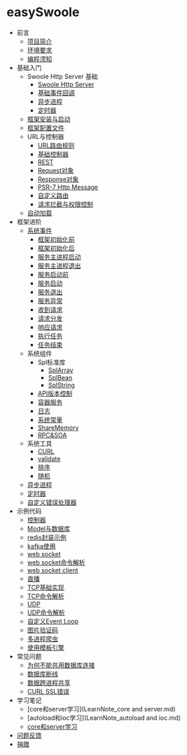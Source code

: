 # easySwoole

* 前言
    * [项目简介](README.md)
    * [环境要求](QianYan/environment.md)
    * [编程须知](QianYan/instruction.md)
* 基础入门
    * Swoole Http Server 基础
        * [Swoole Http Server](Base/Swoole/server.md)
        * [基础事件回调](Base/Swoole/event.md)
        * [异步进程](Base/Swoole/task.md)
        * [定时器](Base/Swoole/tick.md)
    * [框架安装与启动](Base/install.md)    
    * [框架配置文件](Base/config.md)
    * URL与控制器
        * [URL路由规则](Base/Controller/url.md)
        * [基础控制器](Base/Controller/controller.md)
        * [REST](Base/Controller/rest.md)
        * [Request对象](Base/Controller/request.md)
        * [Response对象](Base/Controller/response.md)
        * [PSR-7 Http Message](Base/Controller/psr-7.md)
        * [自定义路由](Base/Controller/router.md)
        * [请求拦截与权限控制](Base/Controller/auth.md)
    * [自动加载](Base/loader.md)    
* 框架进阶
    * [系统事件](Advance/Event/event.md)
        * [框架初始化前](Advance/Event/frameInitialize.md)
        * [框架初始化后](Advance/Event/frameInitialized.md)
        * [服务主进程启动](Advance/Event/onStart.md)
        * [服务主进程退出](Advance/Event/onShutdown.md)
        * [服务启动前](Advance/Event/beforeWorkerStart.md)
        * [服务启动](Advance/Event/onWorkerStart.md)
        * [服务退出](Advance/Event/onWorkerStop.md)
        * [服务异常](Advance/Event/onWorkerError.md)
        * [收到请求](Advance/Event/onRequest.md)
        * [请求分发](Advance/Event/onDispatcher.md)
        * [响应请求](Advance/Event/onResponse.md)
        * [执行任务](Advance/Event/onTask.md)
        * [任务结束](Advance/Event/onFinish.md)
    * 系统组件
        * Spl标准库
            * [SplArray](Advance/Component/Spl/splArray.md)
            * [SplBean](Advance/Component/Spl/splBean.md)
            * [SplString](Advance/Component/Spl/splString.md)
        * [API版本控制](Advance/Component/version.md)
        * [容器服务](Advance/Component/di.md)
        * [日志](Advance/Component/log.md)
        * [系统常量](Advance/Component/const.md)
        * [ShareMemory](Advance/Component/shareMemory.md)
        * [RPC&SOA](Advance/Component/rpc.md)
    * 系统工具
        * [CURL](Advance/Utility/curl.md)
        * [validate](Advance/Utility/validate.md)
        * [排序](Advance/Utility/sort.md)
        * [随机](Advance/Utility/random.md)
    * [异步进程](Advance/task.md)
    * [定时器](Advance/time.md)
    * [自定义错误处理器](Advance/errorHandler.md)
* 示例代码
    * [控制器](Example/controller.md)
    * [Model与数据库](Example/db.md)
    * [redis封装示例](Example/redis.md)
    * [kafka使用](Example/kafka.md)
    * [web socket](Example/web_socket.md)   
    * [web socket命令解析](Example/web_sock_command.md)   
    * [web socket client](Example/web_socket_client.md)
    * [直播](Example/live.md)
    * [TCP基础实现](Example/tcp.md)
    * [TCP命令解析](Example/tcp_command.md)
    * [UDP](Example/udp.md)
    * [UDP命令解析](Example/udpCommand.md)
    * [自定义Event Loop](Example/event_loop.md)
    * [图片验证码](Example/verifyCode.md)
    * [多进程爬虫](Example/spider.md)
    * [使用模板引擎](Example/smarty.md)
* 常见问题
    * [为何不能共用数据库连接](Problem/shareConnect.md)
    * [数据库断线](Problem/mysql_disconnect.md)
    * [数据跨进程共享](Problem/share_data.md)
    * [CURL SSL错误](Problem/curl_ssl.md)
* 学习笔记
    * [core和server学习](LearnNote_core and server.md)
    * [autoload和ioc学习](LearnNote_autoload and ioc.md)
    * [core和server学习](Problem/shareConnect.md)
* [问题反馈](feedBack.md) 
* [捐赠](donate.md)
    

